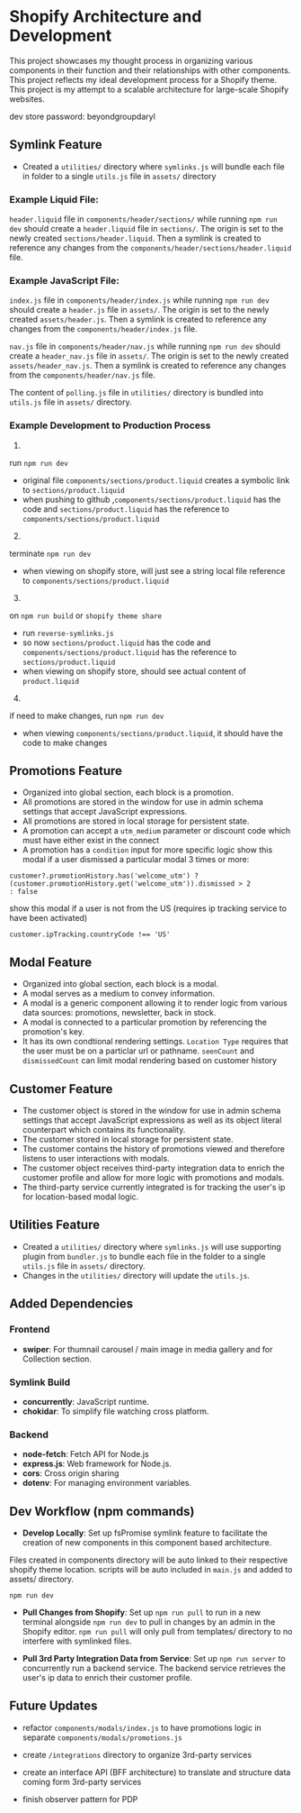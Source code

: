 
# Shopify Architecture and Development

This project showcases my thought process in organizing various components in their function and their relationships with other components. This project reflects my ideal development process for a Shopify theme. This project is my attempt to a scalable architecture for large-scale Shopify websites.

dev store password: beyondgroupdaryl

## Symlink Feature
* Created a `utilities/` directory where `symlinks.js` will bundle each file in folder to a single `utils.js` file in `assets/` directory

### Example Liquid File:
`header.liquid` file in `components/header/sections/` while running `npm run dev` should create a `header.liquid` file in `sections/`. The origin is set to the newly created `sections/header.liquid`. Then a symlink is created to reference any changes from the `components/header/sections/header.liquid` file.

### Example JavaScript File:
`index.js` file in `components/header/index.js` while running `npm run dev`
should create a `header.js` file in `assets/`. The origin is set to the newly created `assets/header.js`. Then a symlink is created to reference any changes from the `components/header/index.js` file.

`nav.js` file in `components/header/nav.js` while running `npm run dev`
should create a `header_nav.js` file in `assets/`. The origin is set to the newly created `assets/header_nav.js`. Then a symlink is created to  reference any changes from the `components/header/nav.js` file.

The content of `polling.js` file in `utilities/` directory is bundled into `utils.js` file in `assets/` directory.

### Example Development to Production Process
1.
run `npm run dev`
- original file `components/sections/product.liquid` creates a symbolic link to `sections/product.liquid`
- when pushing to github ,`components/sections/product.liquid` has the code and `sections/product.liquid` has the reference to `components/sections/product.liquid`

2.
terminate `npm run dev`
- when viewing on shopify store, will just see a string local file reference to `components/sections/product.liquid`

3.
on `npm run build` or `shopify theme share`
- run `reverse-symlinks.js`
- so now `sections/product.liquid` has the code and `components/sections/product.liquid` has the reference to `sections/product.liquid`
- when viewing on shopify store, should see actual content of `product.liquid`

4.
if need to make changes, run `npm run dev`
- when viewing `components/sections/product.liquid`, it should have the code to make changes

## Promotions Feature
- Organized into global section, each block is a promotion.
- All promotions are stored in the window for use in admin schema settings that accept JavaScript expressions.
- All promotions are stored in local storage for persistent state.
- A promotion can accept a `utm_medium` parameter or discount code which must have either exist in the connect
- A promotion has a `condition` input for more specific logic
show this modal if a user dismissed a particular modal 3 times or more:
```
customer?.promotionHistory.has('welcome_utm') ?
(customer.promotionHistory.get('welcome_utm')).dismissed > 2
: false
```
show this modal if a user is not from the US (requires ip tracking service to have been activated)
```
customer.ipTracking.countryCode !== 'US'
```

## Modal Feature
- Organized into global section, each block is a modal.
- A modal serves as a medium to convey information.
- A modal is a generic component allowing it to render logic from various data sources: promotions, newsletter, back in stock.
- A modal is connected to a particular promotion by referencing the promotion's key.
- It has its own condtional rendering settings. `Location Type` requires that the user must be on a  particlar url or pathname. `seenCount` and `dismissedCount` can limit modal rendering based on customer history

## Customer Feature
- The customer object is stored in the window for use in admin schema settings that accept JavaScript expressions as well as its object literal counterpart which contains its functionality.
- The customer stored in local storage for persistent state.
- The customer contains the history of promotions viewed and therefore listens to user interactions with modals.
- The customer object receives third-party integration data to enrich the customer profile and allow for more logic with promotions and modals.
- The third-party service currently integrated is for tracking the user's ip for location-based modal logic.

## Utilities Feature
- Created a `utilities/` directory where `symlinks.js` will use supporting plugin from `bundler.js` to bundle each file in the folder to a single `utils.js` file in `assets/` directory.
- Changes in the `utilities/` directory will update the `utils.js`.

## Added Dependencies

### Frontend
- **swiper**: For thumnail carousel / main image in media gallery and for Collection section.

### Symlink Build
- **concurrently**: JavaScript runtime.
- **chokidar**: To simplify file watching cross platform.

### Backend
- **node-fetch**: Fetch API for Node.js
- **express.js**: Web framework for Node.js.
- **cors**: Cross origin sharing
- **dotenv**: For managing environment variables.

## Dev Workflow (npm commands)

- **Develop Locally**:
Set up  fsPromise symlink feature to facilitate the creation of new components in this component based architecture. 

Files created in components directory will be auto linked to their respective shopify theme location. scripts will be auto included in `main.js` and added to assets/ directory.
```
npm run dev
```

- **Pull Changes from Shopify**:
Set up `npm run pull` to run in a new terminal alongside `npm run dev` to pull in changes by an admin in the Shopify editor. `npm run pull` will only pull from templates/ directory to no interfere with symlinked files.

- **Pull 3rd Party Integration Data from Service**:
Set up `npm run server` to concurrently run a backend service. The backend service retrieves the user's ip data to enrich their customer profile.

## Future Updates

* refactor `components/modals/index.js` to have promotions logic in separate `components/modals/promotions.js`

* create `/integrations` directory to organize 3rd-party services

* create an interface API (BFF architecture) to translate and structure data coming form 3rd-party services

* finish observer pattern for PDP